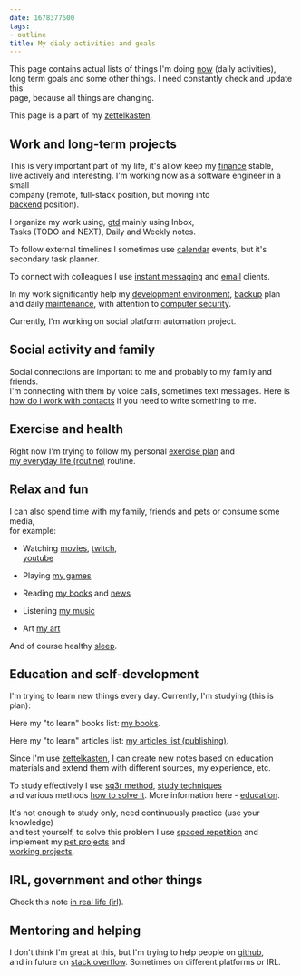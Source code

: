 ```yaml
---
date: 1678377600
tags:
- outline
title: My dialy activities and goals
---
```

   
This page contains actual lists of things I'm doing [now](./now.md) (daily activities),   
long term goals and some other things. I need constantly check and update this   
page, because all things are changing.   
   
This page is a part of my [zettelkasten](./zettelkasten.md).   
   
## Work and long-term projects   
   
This is very important part of my life, it's allow keep my [finance](./finance.md) stable,   
live actively and interesting. I'm working now as a software engineer in a small   
company (remote, full-stack position, but moving into   
[backend](./my%20backend%20developer%20roadmap.md) position).   
   
I organize my work using, [gtd](./getting%20things%20done%20%28gtd%29.md) mainly using Inbox,   
Tasks (TODO and NEXT), Daily and Weekly notes.   
   
To follow external timelines I sometimes use [calendar](./calendar.md) events, but it's   
secondary task planner.   
   
To connect with colleagues I use [instant messaging](./instant%20messaging.md) and [email](./email.md) clients.   
   
In my work significantly help my [development environment](./development%20environment.md), [backup](./backup.md) plan   
and daily [maintenance](./maintenance.md), with attention to [computer security](./computer%20security.md).   
   
Currently, I'm working on social platform automation project.   
   
## Social activity and family   
   
Social connections are important to me and probably to my family and friends.   
I'm connecting with them by voice calls, sometimes text messages. Here is   
[how do i work with contacts](./how%20do%20i%20work%20with%20contacts.md) if you need to write something to me.   
   
## Exercise and health   
   
Right now I'm trying to follow my personal [exercise plan](./exercise%20plan.md) and   
[my everyday life (routine)](./my%20everyday%20life%20%28routine%29.md) routine.   
   
## Relax and fun   
   
I can also spend time with my family, friends and pets or consume some media,   
for example:   
   
   
- Watching [movies](./my%20watched%20movies.md), [twitch](./twitch%20%28service%29.md),   
  [youtube](./youtube.md)   
   
- Playing [my games](./my%20games.md)   
- Reading [my books](./my%20books.md) and [news](./news.md)   
- Listening [my music](./my%20music.md)   
- Art [my art](./my%20art.md)   
   
And of course healthy [sleep](./sleep.md).   
   
## Education and self-development   
   
I'm trying to learn new things every day. Currently, I'm studying (this is   
plan):   
   
Here my "to learn" books list: [my books](./my%20books.md).   
   
Here my "to learn" articles list: [my articles list (publishing)](./my%20articles%20list%20%28publishing%29.md).   
   
Since I'm use [zettelkasten](./zettelkasten.md), I can create new notes based on education   
materials and extend them with different sources, my experience, etc.   
   
To study effectively I use [sq3r method](./sq3r%20method.md), [study techniques](./how%20to%20study.md)   
and various methods [how to solve it](./how%20to%20solve%20it.md). More information here - [education](./education.md).   
   
It's not enough to study only, need continuously practice (use your knowledge)   
and test yourself, to solve this problem I use [spaced repetition](./spaced%20repetition.md) and   
implement my [pet projects](./my%20pet%20projects.md) and   
[working projects](./work%20%28human%20activity%29.md).   
   
## IRL, government and other things   
   
Check this note [in real life (irl)](./in%20real%20life%20%28irl%29.md).   
   
## Mentoring and helping   
   
I don't think I'm great at this, but I'm trying to help people on [github](./github.md),   
and in future on [stack overflow](./stack%20overflow.md). Sometimes on different platforms or IRL.